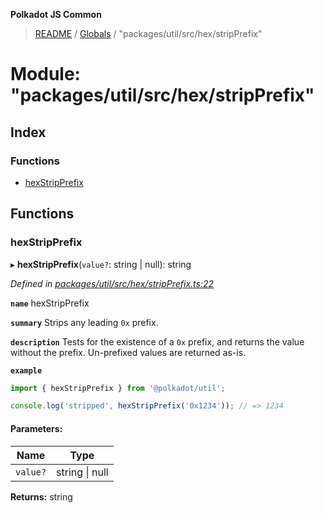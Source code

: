 **Polkadot JS Common**

> [README](../README.md) / [Globals](../globals.md) / "packages/util/src/hex/stripPrefix"

# Module: "packages/util/src/hex/stripPrefix"

## Index

### Functions

* [hexStripPrefix](_packages_util_src_hex_stripprefix_.md#hexstripprefix)

## Functions

### hexStripPrefix

▸ **hexStripPrefix**(`value?`: string \| null): string

*Defined in [packages/util/src/hex/stripPrefix.ts:22](https://github.com/polkadot-js/common/blob/13ae8665/packages/util/src/hex/stripPrefix.ts#L22)*

**`name`** hexStripPrefix

**`summary`** Strips any leading `0x` prefix.

**`description`** 
Tests for the existence of a `0x` prefix, and returns the value without the prefix. Un-prefixed values are returned as-is.

**`example`** 
<BR>

```javascript
import { hexStripPrefix } from '@polkadot/util';

console.log('stripped', hexStripPrefix('0x1234')); // => 1234
```

#### Parameters:

Name | Type |
------ | ------ |
`value?` | string \| null |

**Returns:** string
